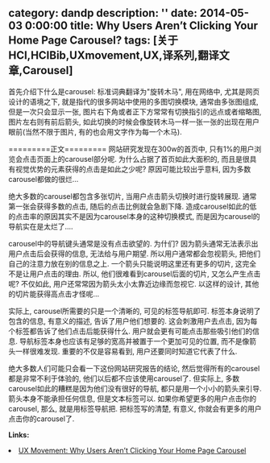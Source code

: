 category: dandp
description: ''
date: 2014-05-03 0:00:00
title: Why Users Aren’t Clicking Your Home Page Carousel?
tags: [关于HCI,HCIBib,UXmovement,UX,译系列,翻译文章,Carousel]
---

首先介绍下什么是carousel: 标准词典翻译为"旋转木马", 用在网络中, 尤其是网页设计的语境之下, 就是指代的很多网站中使用的多图切换模块, 通常由多张图组成, 但是一次只会显示一张, 图片右下角或者正下方常常有切换指引的远点或者缩略图, 图片左右则有前后箭头, 如此切换的时候会像旋转木马一样一张一张的出现在用户眼前(当然不限于图片, 有的也会用文字作为每一个木马).

=========正文=========
网站研究发现在300w的首页中, 只有1%的用户浏览会点击页面上的carousel部分呢. 为什么占据了首页如此大面积的, 而且是很具有视觉优势的元素获得的点击是如此之少呢? 原因可能比较出乎意料, 因为多数carousel都做的很烂...

绝大多数的carousel都包含多张切片, 当用户点击箭头切换时进行旋转展现. 通常第一张会获得多数的点击, 随后的点击比例就会急剧下降. 造成carousel如此的低的点击率的原因其实不是因为carousel本身的这种切换模式, 而是因为carousel的导航实在是太烂了....
<img src="http://uxmovement.com/wp-content/uploads/2014/04/carousel-navigation.png" alt="">

carousel中的导航键头通常是没有点击欲望的. 为什们? 因为箭头通常无法表示出用户点击后会获得的信息, 无法给与用户期望. 所以用户通常都会忽视箭头, 把他们自己的注意力放在别的信息之上. 一个箭头只能说明这里还有更多的切片, 这完全不是让用户点击的理由. 所以, 他们很难看到carousel后面的切片, 又怎么产生点击呢? 不仅如此, 用户还常常因为箭头太小太靠近边缘而忽视它. 以这样的设计, 其他的切片能获得高点击才怪呢...

实际上, carousel所需要的只是一个清晰的, 可见的标签导航即可. 标签本身说明了包含的信息, 有意义的描述, 告诉了用户他们想要的. 这会刺激用户去点击, 因为每个标签都告诉了他们点击后能获得什么. 用户就会更有可能点击那些吸引他们的信息. 导航标签本身也应该有足够的宽高并被置于一个更加可见的位置, 而不是像箭头一样很难发现. 重要的不仅是容易看到, 用户还要同时知道它代表了什么.

绝大多数人们可能只会看一下这份网站研究报告的结论, 然后觉得所有的carousel都是非常不利于体验的, 他们以后都不应该使用carousel了. 但实际上, 多数carousel如此的糟糕是因为他们没有很好的导航, 都只是用一个小小的箭头来引导. 箭头本身不能承担任何信息, 但是文本标签可以. 如果你希望更多的用户点击你的carousel, 那么, 就是用标签导航把. 把标签写的清楚, 有意义, 你就会有更多的用户点击你的carousel了.

<strong>Links:</strong>

<li><a href="http://uxmovement.com/navigation/why-users-arent-clicking-your-home-page-carousel/" target="_blank">UX Movement: Why Users Aren’t Clicking Your Home Page Carousel</a></li>

